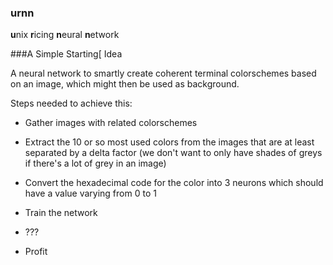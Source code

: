 ### urnn

**u**nix **r**icing **n**eural **n**etwork


###A Simple Starting[ Idea

A neural network to smartly create coherent terminal colorschemes based on an
image, which might then be used as background.


Steps needed to achieve this:

* Gather images with related colorschemes

* Extract the 10 or so most used colors from the images that are at least separated by a delta factor (we don't want to only have shades of greys if there's a lot of grey in an image)

* Convert the hexadecimal code for the color into 3 neurons which should have a value varying from 0 to 1

* Train the network

* ???

* Profit
